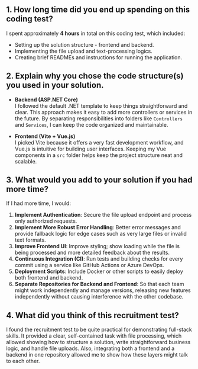 ## 1. How long time did you end up spending on this coding test?

I spent approximately **4 hours** in total on this coding test, which included:
- Setting up the solution structure - frontend and backend.
- Implementing the file upload and text-processing logics.
- Creating brief READMEs and instructions for running the application.

## 2. Explain why you chose the code structure(s) you used in your solution.
- **Backend (ASP.NET Core)**  
  I followed the default .NET template to keep things straightforward and clear. This approach makes it easy to add more controllers or services in the future. By separating responsibilities into folders like `Controllers` and `Services`, I can keep the code organized and maintainable.

- **Frontend (Vite + Vue.js)**  
  I picked Vite because it offers a very fast development workflow, and Vue.js is intuitive for building user interfaces. Keeping my Vue components in a `src` folder helps keep the project structure neat and scalable.

## 3. What would you add to your solution if you had more time?

If I had more time, I would:
1. **Implement Authentication**: Secure the file upload endpoint and process only authorized requests.
2. **Implement More Robust Error Handling**: Better error messages and provide fallback logic for edge cases such as very large files or invalid text formats. 
3. **Improve Frontend UI**: Improve styling; show loading while the file is being processed and more detailed feedback about the results.
4. **Continuous Integration (CI)**: Run tests and building checks for every commit using a service like GitHub Actions or Azure DevOps. 
5. **Deployment Scripts**: Include Docker or other scripts to easily deploy both frontend and backend.
6. **Separate Repositories for Backend and Frontend**: So that each team might work independently and manage versions, releasing new features independently without causing interference with the other codebase.

## 4. What did you think of this recruitment test?

I found the recruitment test to be quite practical for demonstrating full-stack skills. It provided a clear, self-contained task with file processing, which allowed showing how to structure a solution, write straightforward business logic, and handle file uploads. Also, integrating both a frontend and a backend in one repository allowed me to show how these layers might talk to each other.

